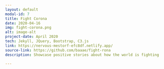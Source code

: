 ```yaml
---
layout: default
modal-id: 7
title: Fight Corona
date: 2020-04-16
img: fight-corona.png
alt: image-alt
project-date: April 2020
tech: Jekyll, JQuery, Bootstrap, C3.js
link: https://nervous-mestorf-efc8df.netlify.app/
source-link: https://github.com/baaae/fight-rona
description: Showcase positive stories about how the world is fighting COVID-19.

---
```

